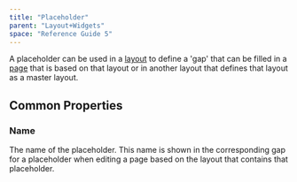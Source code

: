 ```yaml
---
title: "Placeholder"
parent: "Layout+Widgets"
space: "Reference Guide 5"
---
```



A placeholder can be used in a [layout](Layout) to define a 'gap' that can be filled in a [page](Page) that is based on that layout or in another layout that defines that layout as a master layout.

## Common Properties

### Name

The name of the placeholder. This name is shown in the corresponding gap for a placeholder when editing a page based on the layout that contains that placeholder.
